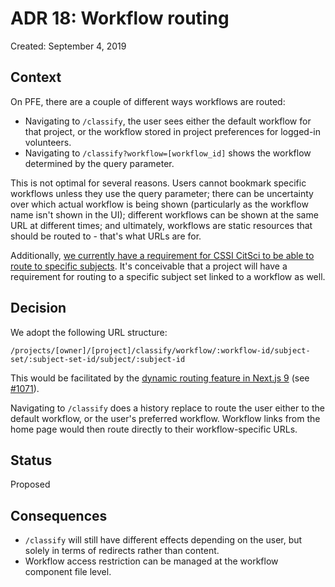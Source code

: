 # ADR 18: Workflow routing

Created: September 4, 2019

## Context

On PFE, there are a couple of different ways workflows are routed:

- Navigating to `/classify`, the user sees either the default workflow for that project, or the workflow stored in project preferences for logged-in volunteers.
- Navigating to `/classify?workflow=[workflow_id]` shows the workflow determined by the query parameter.

This is not optimal for several reasons. Users cannot bookmark specific workflows unless they use the query parameter; there can be uncertainty over which actual workflow is being shown (particularly as the workflow name isn't shown in the UI); different workflows can be shown at the same URL at different times; and ultimately, workflows are static resources that should be routed to - that's what URLs are for.

Additionally, [we currently have a requirement for CSSI CitSci to be able to route to specific subjects](https://github.com/zooniverse/front-end-monorepo/issues/806#issuecomment-495685027). It's conceivable that a project will have a requirement for routing to a specific subject set linked to a workflow as well.

## Decision

We adopt the following URL structure:

```
/projects/[owner]/[project]/classify/workflow/:workflow-id/subject-set/:subject-set-id/subject/:subject-id
```

This would be facilitated by the [dynamic routing feature in Next.js 9](https://github.com/zeit/next.js/#dynamic-routing) (see [#1071](https://github.com/zooniverse/front-end-monorepo/pull/1071)).

Navigating to `/classify` does a history replace to route the user either to the default workflow, or the user's preferred workflow. Workflow links from the home page would then route directly to their workflow-specific URLs.

## Status

Proposed

## Consequences

- `/classify` will still have different effects depending on the user, but solely in terms of redirects rather than content.
- Workflow access restriction can be managed at the workflow component file level.
